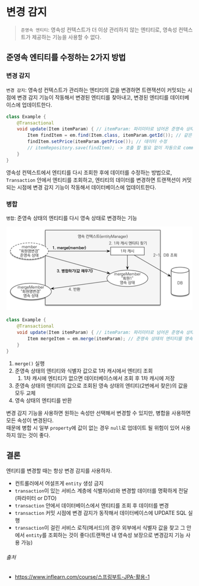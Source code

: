 # 변경 감지

> `준영속 엔티티`: 영속성 컨텍스트가 더 이상 관리하지 않는 엔티티로, 영속성 컨텍스트가 제공하는 기능을 사용할 수 없다.

## 준영속 엔티티를 수정하는 2가지 방법

### 변경 감지

`변경 감지`: 영속성 컨텍스트가 관리하는 엔티티의 값을 변경하면 트랜잭션이 커밋되는 시점에 변경 감지 기능이 작동해서 변경된 엔티티를 찾아내고, 변경된 엔티티를 데이터베이스에 업데이트한다.

```java
class Example {
    @Transactional
    void update(Item itemParam) { // itemParam: 파리미터로 넘어온 준영속 상태의 엔티티
        Item findItem = em.find(Item.class, itemParam.getId()); // 같은 엔티티를 조회
        findItem.setPrice(itemParam.getPrice()); // 데이터 수정
        // itemRepository.save(findItem); -> 호출 할 필요 없이 자동으로 commit
    }
}
```

영속성 컨텍스트에서 엔티티를 다시 조회한 후에 데이터를 수정하는 방법으로,  
`Transaction` 안에서 엔티티를 조회하고, 엔티티의 데이터를 변경하면 트랜잭션이 커밋되는 시점에 변경 감지 기능이 작동해서 데이터베이스에 업데이트한다.

### 병합

`병합`: 준영속 상태의 엔티티를 다시 영속 상태로 변경하는 기능

![img.png](../../image/entity_merge.png)

```java
class Example {
    @Transactional
    void update(Item itemParam) { // itemParam: 파리미터로 넘어온 준영속 상태의 엔티티
        Item mergeItem = em.merge(itemParam); // 준영속 상태의 엔티티를 영속 상태로 변경
    }
}
```

1. `merge()` 실행
2. 준영속 상태의 엔티티와 식별자 값으로 1차 캐시에서 엔티티 조회
   1. 1차 캐시에 엔티티가 없으면 데이터베이스에서 조회 후 1차 캐시에 저장
3. 준영속 상태의 엔티티의 값으로 조회된 영속 상태의 엔티티(2번에서 찾은)의 값을 모두 교체
4. 영속 상태의 엔티티를 반환

변경 감지 기능을 사용하면 원하는 속성만 선택해서 변경할 수 있지만, 병합을 사용하면 모든 속성이 변경된다.  
때문에 병합 시 일부 `property`에 값이 없는 경우 `null`로 업데이트 될 위험이 있어 사용하지 않는 것이 좋다.

## 결론

엔티티를 변경할 때는 항상 변경 감지를 사용하자.

- 컨트롤러에서 어설프게 `entity` 생성 금지
- `transaction`이 있는 서비스 계층에 식별자(id)와 변경할 데이터를 명확하게 전달(파라미터 or DTO)
- `transaction` 안에서 데이터베이스에서 엔티티를 조회 후 데이터를 변경
- `transaction` 커밋 시점에 변경 감지가 동작해서 데이터베이스에 UPDATE SQL 실행
- `transaction`이 걸린 서비스 로직(메서드)의 경우 외부에서 식별자 값을 찾고 그 안에서 `entity`를 조회하는 것이 좋다(트랜잭션 내 영속성 보장으로 변경감지 기능 사용 가능)

###### 출처

- https://www.inflearn.com/course/스프링부트-JPA-활용-1